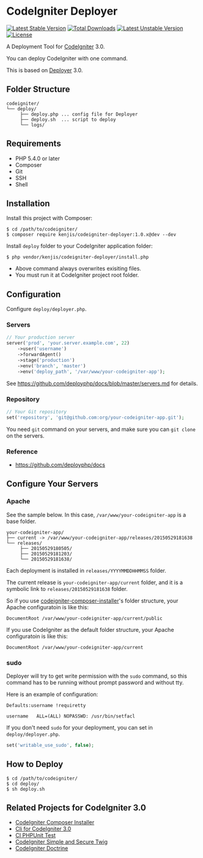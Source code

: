 # CodeIgniter Deployer

[![Latest Stable Version](https://poser.pugx.org/kenjis/codeigniter-deployer/v/stable)](https://packagist.org/packages/kenjis/codeigniter-deployer) [![Total Downloads](https://poser.pugx.org/kenjis/codeigniter-deployer/downloads)](https://packagist.org/packages/kenjis/codeigniter-deployer) [![Latest Unstable Version](https://poser.pugx.org/kenjis/codeigniter-deployer/v/unstable)](https://packagist.org/packages/kenjis/codeigniter-deployer) [![License](https://poser.pugx.org/kenjis/codeigniter-deployer/license)](https://packagist.org/packages/kenjis/codeigniter-deployer)

A Deployment Tool for [CodeIgniter](https://github.com/bcit-ci/CodeIgniter) 3.0.

You can deploy CodeIgniter with one command.

This is based on [Deployer](http://deployer.org/) 3.0.

## Folder Structure

```
codeigniter/
└── deploy/
     ├── deploy.php ... config file for Deployer
     ├── deploy.sh  ... script to deploy
     └── logs/
```

## Requirements

* PHP 5.4.0 or later
* Composer
* Git
* SSH
* Shell

## Installation

Install this project with Composer:

~~~
$ cd /path/to/codeigniter/
$ composer require kenjis/codeigniter-deployer:1.0.x@dev --dev
~~~

Install `deploy` folder to your CodeIgniter application folder:

~~~
$ php vendor/kenjis/codeigniter-deployer/install.php
~~~

* Above command always overwrites exisiting files.
* You must run it at CodeIgniter project root folder.

## Configuration

Configure `deploy/deployer.php`.

### Servers

~~~php
// Your production server
server('prod', 'your.server.example.com', 22)
    ->user('username')
    ->forwardAgent()
    ->stage('production')
    ->env('branch', 'master')
    ->env('deploy_path', '/var/www/your-codeigniter-app');
~~~

See https://github.com/deployphp/docs/blob/master/servers.md for details.

### Repository

~~~php
// Your Git repository
set('repository', 'git@github.com:org/your-codeigniter-app.git');
~~~

You need `git` command on your servers, and make sure you can `git clone` on the servers.

### Reference

* https://github.com/deployphp/docs

## Configure Your Servers

### Apache

See the sample below. In this case, `/var/www/your-codeigniter-app` is a base folder.

~~~
your-codeigniter-app/
├── current -> /var/www/your-codeigniter-app/releases/20150529181638
└── releases/
     ├── 20150529180505/
     ├── 20150529181203/
     └── 20150529181638/
~~~

Each deployment is installed in `releases/YYYYMMDDHHMMSS` folder.

The current release is `your-codeigniter-app/current` folder, and it is a symbolic link to `releases/20150529181638` folder.

So if you use [codeigniter-composer-installer](https://github.com/kenjis/codeigniter-composer-installer)'s folder structure, your Apache configuratoin is like this:

~~~
DocumentRoot /var/www/your-codeigniter-app/current/public
~~~

If you use CodeIgniter as the default folder structure, your Apache configuratoin is like this:

~~~
DocumentRoot /var/www/your-codeigniter-app/current
~~~

### sudo

Deployer will try to get write permission with the `sudo` command, so this command has to be running without prompt password and without tty.

Here is an example of configuration:

~~~
Defaults:username !requiretty

username   ALL=(ALL) NOPASSWD: /usr/bin/setfacl
~~~

If you don't need `sudo` for your deployment, you can set in `deploy/deployer.php`.

~~~php
set('writable_use_sudo', false);
~~~

## How to Deploy

~~~
$ cd /path/to/codeigniter/
$ cd deploy/
$ sh deploy.sh
~~~

## Related Projects for CodeIgniter 3.0

* [CodeIgniter Composer Installer](https://github.com/kenjis/codeigniter-composer-installer)
* [Cli for CodeIgniter 3.0](https://github.com/kenjis/codeigniter-cli)
* [CI PHPUnit Test](https://github.com/kenjis/ci-phpunit-test)
* [CodeIgniter Simple and Secure Twig](https://github.com/kenjis/codeigniter-ss-twig)
* [CodeIgniter Doctrine](https://github.com/kenjis/codeigniter-doctrine)
